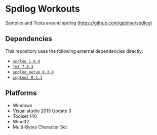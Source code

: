 # Spdlog Workouts
 
 Samples and Tests around spdlog (https://github.com/gabime/spdlog)
 
## Dependencies

This repository uses the following external dependencies directly:
- [`spdlog 1.8.0`](https://github.com/gabime/spdlog)
- [`fmt 7.0.3`](https://github.com/fmtlib/fmt)
- [`spdlog_setup 0.3.0`](https://github.com/guangie88/spdlog_setup)
- [`cpptoml 0.1.1`](https://github.com/skystrife/cpptoml)

## Platforms
* Windows
 * Visual studio 2015 Update 3
 * Toolset 140
 * Wind32
 * Multi-Bytes Character Set

